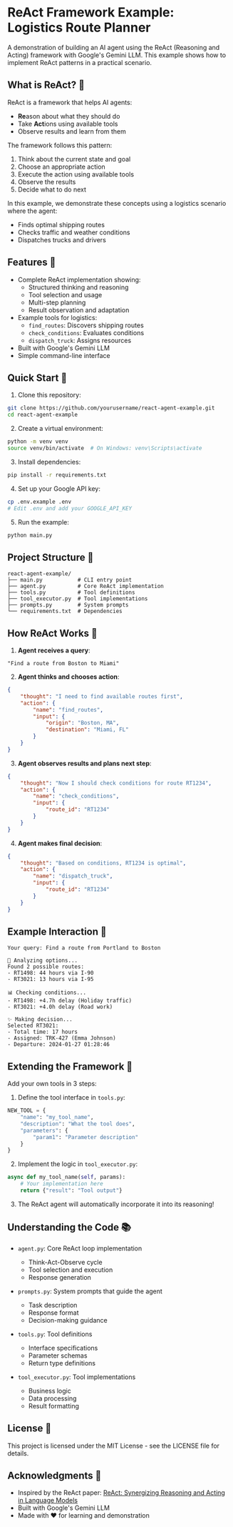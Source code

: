 # ReAct Framework Example: Logistics Route Planner

A demonstration of building an AI agent using the ReAct (Reasoning and Acting) framework with Google's Gemini LLM. This example shows how to implement ReAct patterns in a practical scenario.

## What is ReAct? 🤔

ReAct is a framework that helps AI agents:
- **Re**ason about what they should do
- Take **Act**ions using available tools
- Observe results and learn from them

The framework follows this pattern:
1. Think about the current state and goal
2. Choose an appropriate action
3. Execute the action using available tools
4. Observe the results
5. Decide what to do next

In this example, we demonstrate these concepts using a logistics scenario where the agent:
- Finds optimal shipping routes
- Checks traffic and weather conditions
- Dispatches trucks and drivers

## Features 🌟

- Complete ReAct implementation showing:
  - Structured thinking and reasoning
  - Tool selection and usage
  - Multi-step planning
  - Result observation and adaptation
- Example tools for logistics:
  - `find_routes`: Discovers shipping routes
  - `check_conditions`: Evaluates conditions
  - `dispatch_truck`: Assigns resources
- Built with Google's Gemini LLM
- Simple command-line interface

## Quick Start 🚀

1. Clone this repository:
```bash
git clone https://github.com/yourusername/react-agent-example.git
cd react-agent-example
```

2. Create a virtual environment:
```bash
python -m venv venv
source venv/bin/activate  # On Windows: venv\Scripts\activate
```

3. Install dependencies:
```bash
pip install -r requirements.txt
```

4. Set up your Google API key:
```bash
cp .env.example .env
# Edit .env and add your GOOGLE_API_KEY
```

5. Run the example:
```bash
python main.py
```

## Project Structure 📁

```
react-agent-example/
├── main.py           # CLI entry point
├── agent.py          # Core ReAct implementation
├── tools.py          # Tool definitions
├── tool_executor.py  # Tool implementations
├── prompts.py        # System prompts
└── requirements.txt  # Dependencies
```

## How ReAct Works 🔧

1. **Agent receives a query**:
```
"Find a route from Boston to Miami"
```

2. **Agent thinks and chooses action**:
```json
{
    "thought": "I need to find available routes first",
    "action": {
        "name": "find_routes",
        "input": {
            "origin": "Boston, MA",
            "destination": "Miami, FL"
        }
    }
}
```

3. **Agent observes results and plans next step**:
```json
{
    "thought": "Now I should check conditions for route RT1234",
    "action": {
        "name": "check_conditions",
        "input": {
            "route_id": "RT1234"
        }
    }
}
```

4. **Agent makes final decision**:
```json
{
    "thought": "Based on conditions, RT1234 is optimal",
    "action": {
        "name": "dispatch_truck",
        "input": {
            "route_id": "RT1234"
        }
    }
}
```

## Example Interaction 💬

```
Your query: Find a route from Portland to Boston

🤔 Analyzing options...
Found 2 possible routes:
- RT1498: 44 hours via I-90
- RT3021: 13 hours via I-95

📊 Checking conditions...
- RT1498: +4.7h delay (Holiday traffic)
- RT3021: +4.0h delay (Road work)

✨ Making decision...
Selected RT3021:
- Total time: 17 hours
- Assigned: TRK-427 (Emma Johnson)
- Departure: 2024-01-27 01:28:46
```

## Extending the Framework 🔌

Add your own tools in 3 steps:

1. Define the tool interface in `tools.py`:
```python
NEW_TOOL = {
    "name": "my_tool_name",
    "description": "What the tool does",
    "parameters": {
        "param1": "Parameter description"
    }
}
```

2. Implement the logic in `tool_executor.py`:
```python
async def my_tool_name(self, params):
    # Your implementation here
    return {"result": "Tool output"}
```

3. The ReAct agent will automatically incorporate it into its reasoning!

## Understanding the Code 📚

- `agent.py`: Core ReAct loop implementation
  - Think-Act-Observe cycle
  - Tool selection and execution
  - Response generation

- `prompts.py`: System prompts that guide the agent
  - Task description
  - Response format
  - Decision-making guidance

- `tools.py`: Tool definitions
  - Interface specifications
  - Parameter schemas
  - Return type definitions

- `tool_executor.py`: Tool implementations
  - Business logic
  - Data processing
  - Result formatting

## License 📄

This project is licensed under the MIT License - see the LICENSE file for details.

## Acknowledgments 🙏

- Inspired by the ReAct paper: [ReAct: Synergizing Reasoning and Acting in Language Models](https://arxiv.org/abs/2210.03629)
- Built with Google's Gemini LLM
- Made with ❤️ for learning and demonstration 